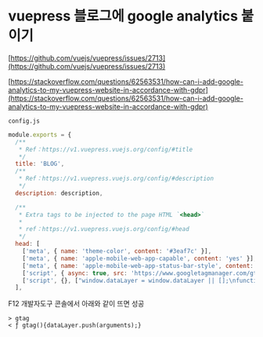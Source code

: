 # vuepress 블로그에 google analytics 붙이기

[https://github.com/vuejs/vuepress/issues/2713](https://github.com/vuejs/vuepress/issues/2713)

[https://stackoverflow.com/questions/62563531/how-can-i-add-google-analytics-to-my-vuepress-website-in-accordance-with-gdpr](https://stackoverflow.com/questions/62563531/how-can-i-add-google-analytics-to-my-vuepress-website-in-accordance-with-gdpr)

`config.js`

```js 
module.exports = {
  /**
   * Ref：https://v1.vuepress.vuejs.org/config/#title
   */
  title: 'BLOG',
  /**
   * Ref：https://v1.vuepress.vuejs.org/config/#description
   */
  description: description,

  /**
   * Extra tags to be injected to the page HTML `<head>`
   *
   * ref：https://v1.vuepress.vuejs.org/config/#head
   */
  head: [
    ['meta', { name: 'theme-color', content: '#3eaf7c' }],
    ['meta', { name: 'apple-mobile-web-app-capable', content: 'yes' }],
    ['meta', { name: 'apple-mobile-web-app-status-bar-style', content: 'black' }],
    ['script', { async: true, src: 'https://www.googletagmanager.com/gtag/js?id=G-672PNZBWWP'}],
    ['script', {}, ["window.dataLayer = window.dataLayer || [];\nfunction gtag(){dataLayer.push(arguments);}\ngtag('js', new Date());\ngtag('config', 'G-672PNZBWWP');"]],
  ],
```

F12 개발자도구 콘솔에서 아래와 같이 뜨면 성공
```
> gtag
< ƒ gtag(){dataLayer.push(arguments);}
```


<!--stackedit_data:
eyJoaXN0b3J5IjpbNzYyMzYzMjMzLDE5NDI4NjUzODgsLTE5Nz
czNDE5NzYsMjA0Njc5NDM1NywtOTUxMDA2MTAyXX0=
-->